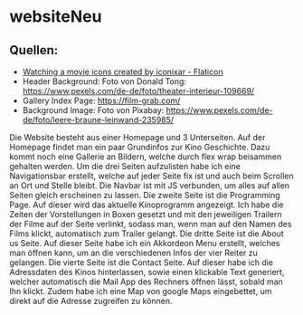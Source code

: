# websiteNeu


## Quellen:
- <a href="https://www.flaticon.com/free-icons/watching-a-movie" title="watching a movie icons">Watching a movie icons created by iconixar - Flaticon</a>
- Header Background: Foto von Donald Tong: https://www.pexels.com/de-de/foto/theater-interieur-109669/
- Gallery Index Page: https://film-grab.com/
- Background Image: Foto von Pixabay: https://www.pexels.com/de-de/foto/leere-braune-leinwand-235985/

Die Website besteht aus einer Homepage und 3 Unterseiten. Auf der Homepage findet man ein paar Grundinfos zur Kino Geschichte. Dazu kommt noch eine Gallerie an Bildern, welche durch flex wrap beisammen gehalten werden. Um die drei Seiten aufzulisten habe ich eine Navigationsbar erstellt, welche auf jeder Seite fix ist und auch beim Scrollen an Ort und Stelle bleibt. Die Navbar ist mit JS verbunden, um alles auf allen Seiten gleich erscheinen zu lassen. 
Die zweite Seite ist die Programming Page. Auf dieser wird das aktuelle Kinoprogramm angezeigt. Ich habe die Zeiten der Vorstellungen in Boxen gesetzt und mit den jeweiligen Trailern der Filme auf der Seite verlinkt, sodass man, wenn man auf den Namen des Films klickt, automatisch zum Trailer gelangt.
Die dritte Seite ist die About us Seite. Auf dieser Seite habe ich ein Akkordeon Menu erstellt, welches man öffnen kann, um an die verschiedenen Infos der vier Reiter zu gelangen. 
Die vierte Seite ist die Contact Seite. Auf dieser habe ich die Adressdaten des Kinos hinterlassen, sowie einen klickable Text generiert, welcher automatisch die Mail App des Rechners öffnen lässt, sobald man Ihn klickt. Zudem habe ich eine Map von google Maps eingebettet, um direkt auf die Adresse zugreifen zu können.


